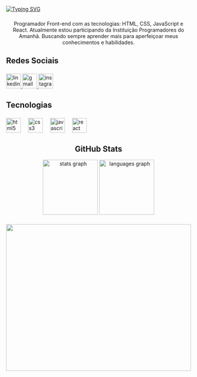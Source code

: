 [![Typing SVG](https://readme-typing-svg.herokuapp.com/?color=001c84size=35%&center=true&vCenter=true&width=1000%&lines=Welcome+to+my+Github+)](https://git.io/typing-svg)

###

<p align="center">Programador Front-end com as tecnologias: HTML, CSS, JavaScript e React. Atualmente estou participando da Instituição Programadores do Amanhã. Buscando sempre aprender mais para aperfeiçoar meus conhecimentos e habilidades.</p>
<p></p>

###

<h2 align="left">Redes Sociais</h2>

###

<div align="left">
  <a href="https://www.linkedin.com/in/jeronimo-s-rodrigues-dev/" target="_blank">
    <img src="https://img.shields.io/static/v1?message=LinkedIn&logo=linkedin&label=&color=0077B5&logoColor=white&labelColor=&style=for-the-badge" height="40" alt="linkedin logo"/>
  </a>
  <a href="https://mail.google.com/mail/u/0/?pli=1#inbox" target="_blank">
    <img src="https://img.shields.io/static/v1?message=Gmail&logo=gmail&label=&color=D14836&logoColor=white&labelColor=&style=for-the-badge" height="40" alt="gmail logo"/>
  </a>
  <a href="https://www.instagram.com/jeronimo_santos_oficial/" target="_blank">
    <img src="https://img.shields.io/static/v1?message=Instagram&logo=instagram&label=&color=E4405F&logoColor=white&labelColor=&style=for-the-badge" height="40" alt="instagram logo"/>
  </a>
</div>

###

<h2 align="left">Tecnologias</h2>

###

<div align="left">
  <img src="https://cdn.jsdelivr.net/gh/devicons/devicon/icons/html5/html5-original.svg" height="40" alt="html5 logo"  />
  <img width="12" />
  <img src="https://cdn.jsdelivr.net/gh/devicons/devicon/icons/css3/css3-original.svg" height="40" alt="css3 logo"  />
  <img width="12" />
  <img src="https://cdn.jsdelivr.net/gh/devicons/devicon/icons/javascript/javascript-original.svg" height="40" alt="javascript logo"  />
  <img width="12" />
  <img src="https://cdn.jsdelivr.net/gh/devicons/devicon/icons/react/react-original.svg" height="40" alt="react logo"  />
</div>

###
<h2 align="center">GitHub Stats</h2>

<div align="center">
  <img src="https://github-readme-stats.vercel.app/api?username=JeronimoSantos&hide_title=false&hide_rank=false&show_icons=true&include_all_commits=true&count_private=true&disable_animations=false&theme=rose_pine&locale=en&hide_border=false&order=1" height="150" alt="stats graph"  />
  <img src="https://github-readme-stats.vercel.app/api/top-langs?username=JeronimoSantos&locale=en&hide_title=false&layout=compact&card_width=320&langs_count=5&theme=rose_pine&hide_border=false&order=2" height="150" alt="languages graph"  />
</div>

###

<img width=100% height=400 src="https://github.com/user-attachments/assets/83d736f5-57df-4e10-ad13-6124dd5a0fac"/>
